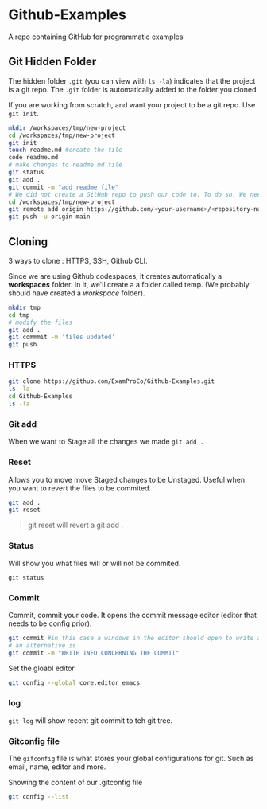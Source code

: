 # Github-Examples
A repo containing GitHub for programmatic examples

## Git Hidden Folder

The hidden folder ```.git``` (you can view with ```ls -la```) indicates that the project is a git repo. The ```.git``` folder is automatically added to the folder you cloned. 

If you are working from scratch, and want your project to be a git repo. Use `git init`.
```sh
mkdir /workspaces/tmp/new-project
cd /workspaces/tmp/new-project
git init
touch readme.md #create the file
code readme.md
# make changes to readme.md file 
git status
git add . 
git commit -m "add readme file" 
# We did not create a GitHub repo to push our code to. To do so, We need to create a repo on Github, by going to the website. Name the repo, the same way as our local repo and don't initialize it with a readme.md file as our local repo already exists.
cd /workspaces/tmp/new-project
git remote add origin https://github.com/<your-username>/<repository-name>.git
git push -u origin main 
```


## Cloning 
 3 ways to clone : HTTPS, SSH, Github CLI.

 Since we are using Github codespaces, it creates automatically a **workspace*s*** folder. In it, we'll create a a folder called temp. (We probably should have created a *workspace* folder).
 ```sh
mkdir tmp
cd tmp
# modify the files 
git add .
git commmit -m 'files updated'
git push 
 ```


 ### HTTPS

 ```sh
git clone https://github.com/ExamProCo/Github-Examples.git
ls -la
cd Github-Examples
ls -la
 ```

 ### Git add

 When we want to Stage all the changes we made `git add .`


 ### Reset 

Allows you to move move Staged changes to be Unstaged. Useful when you want to revert the files to be commited. 
```sh
git add .
git reset
```
> git reset will revert a git add . 

### Status

Will show you what files will or will not be commited.

```
git status 
```

### Commit 

Commit, commit your code. It opens the commit message editor (editor that needs to be config prior). 
```sh
git commit #in this case a windows in the editor should open to write a message 
# an alternative is 
git commit -m "WRITE INFO CONCERNING THE COMMIT"
```
Set the gloabl editor 
```sh
git config --global core.editor emacs 
```

### log 

`git log` will show recent git commit to teh git tree. 


### Gitconfig file 

The `gifconfig` file is what stores your global configurations for git. Such as email, name, editor and more. 

Showing the content of our .gitconfig file
```sh
git config --list
```
